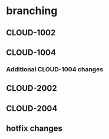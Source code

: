 # branching

## CLOUD-1002

## CLOUD-1004

### Additional CLOUD-1004 changes

## CLOUD-2002

## CLOUD-2004

## hotfix changes
